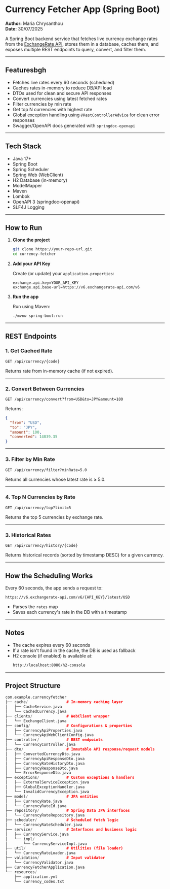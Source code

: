 # Currency Fetcher App (Spring Boot)

**Author:** Maria Chrysanthou  
**Date:** 30/07/2025

A Spring Boot backend service that fetches live currency exchange rates from the [ExchangeRate API](https://www.exchangerate-api.com), stores them in a database, caches them, and exposes multiple REST endpoints to query, convert, and filter them.

---

## Featuresbgh 

- Fetches live rates every 60 seconds (scheduled)
- Caches rates in-memory to reduce DB/API load
- DTOs used for clean and secure API responses
- Convert currencies using latest fetched rates
- Filter currencies by min rate
- Get top N currencies with highest rate
- Global exception handling using `@RestControllerAdvice` for clean error responses
- Swagger/OpenAPI docs generated with `springdoc-openapi`

---

## Tech Stack

- Java 17+
- Spring Boot
- Spring Scheduler
- Spring Web (WebClient)
- H2 Database (in-memory)
- ModelMapper
- Maven
- Lombok
- OpenAPI 3 (springdoc-openapi)
- SLF4J Logging

---

## How to Run

1. **Clone the project**
   ```bash
   git clone https://your-repo-url.git
   cd currency-fetcher
   ```

2. **Add your API Key**

   Create (or update) your `application.properties`:
   ```properties
   exchange.api.key=YOUR_API_KEY
   exchange.api.base-url=https://v6.exchangerate-api.com/v6

   ```

3. **Run the app**

   Run using Maven:
   ```bash
   ./mvnw spring-boot:run
   ```

---

## REST Endpoints

### 1. Get Cached Rate
```http
GET /api/currency/{code}
```
Returns rate from in-memory cache (if not expired).

---

### 2. Convert Between Currencies
```http
GET /api/currency/convert?from=USD&to=JPY&amount=100
```
Returns:
```json
{
  "from": "USD",
  "to": "JPY",
  "amount": 100,
  "converted": 14839.35
}
```

---

### 3. Filter by Min Rate
```http
GET /api/currency/filter?minRate=5.0
```
Returns all currencies whose latest rate is ≥ 5.0.

---

### 4. Top N Currencies by Rate
```http
GET /api/currency/top?limit=5
```
Returns the top 5 currencies by exchange rate.

---

### 3. Historical Rates 
```http
GET /api/currency/history/{code}
```
Returns historical records (sorted by timestamp DESC) for a given currency.

---

## How the Scheduling Works

Every 60 seconds, the app sends a request to:

```http
https://v6.exchangerate-api.com/v6/{API_KEY}/latest/USD
```

- Parses the `rates` map
- Saves each currency's rate in the DB with a timestamp

---

## Notes

- The cache expires every 60 seconds
- If a rate isn't found in the cache, the DB is used as fallback
- H2 console (if enabled) is available at:
  ```bash
  http://localhost:8080/h2-console
  ```

---

## Project Structure

```cpp
com.example.currencyfetcher
├── cache/                 # In-memory caching layer
│   ├── CacheService.java
│   └── CachedCurrency.java
├── clients/               # WebClient wrapper
│   └── ExchangeClient.java
├── config/                # Configurations & properties
│   ├── CurrencyApiProperties.java
│   └── CurrencyApiWebClientConfig.java
├── controller/            # REST endpoints
│   └── CurrencyController.java
├── dto/                   # Immutable API response/request models
│   ├── ConvertedCurrencyDto.java
│   ├── CurrencyApiResponseDto.java
│   ├── CurrencyRateHistoryDto.java
│   ├── CurrencyResponseDto.java
│   └── ErrorResponseDto.java
├── exceptions/            # Custom exceptions & handlers
│   ├── ExternalServiceException.java
│   ├── GlobalExceptionHandler.java
│   └── InvalidCurrencyException.java
├── model/                 # JPA entities
│   ├── CurrencyRate.java
│   └── CurrencyRateId.java
├── repository/            # Spring Data JPA interfaces
│   └── CurrencyRateRepository.java
├── scheduler/             # Scheduled fetch logic
│   └── CurrencyRateScheduler.java
├── service/               # Interfaces and business logic
│   ├── CurrencyService.java
│   └── impl/
│       └── CurrencyServiceImpl.java
├── util/                  # Utilities (file loader)
│   └── CurrencyRateLoader.java
├── validation/            # Input validator
│   └── CurrencyValidator.java
├── CurrencyFetcherApplication.java
└── resources/
    ├── application.yml
    └── currency_codes.txt



